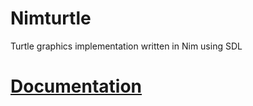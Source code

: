 # Nimturtle
Turtle graphics implementation written in Nim using SDL

# <a href="http://mnenmenth.com/docs/nimturtle/turtle.html" target="_blank">Documentation</a>
